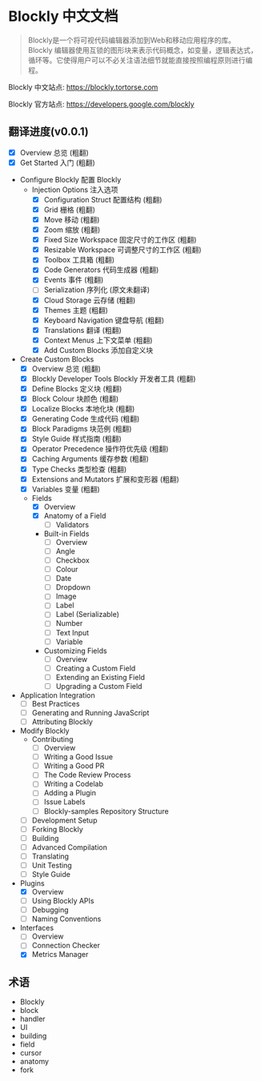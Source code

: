 # Blockly 中文文档

> Blockly是一个将可视代码编辑器添加到Web和移动应用程序的库。 Blockly 编辑器使用互锁的图形块来表示代码概念，如变量，逻辑表达式，循环等。它使得用户可以不必关注语法细节就能直接按照编程原则进行编程。

Blockly 中文站点: <https://blockly.tortorse.com>

Blockly 官方站点: <https://developers.google.com/blockly>

## 翻译进度(v0.0.1)

- [x] Overview 总览 (粗翻)
- [x] Get Started 入门 (粗翻)
- Configure Blockly 配置 Blockly
  - Injection Options 注入选项
    - [x] Configuration Struct 配置结构 (粗翻)
    - [x] Grid 栅格 (粗翻)
    - [x] Move 移动 (粗翻)
    - [x] Zoom 缩放 (粗翻)
	- [x] Fixed Size Workspace 固定尺寸的工作区 (粗翻)
	- [x] Resizable Workspace 可调整尺寸的工作区 (粗翻)
	- [x] Toolbox 工具箱 (粗翻)
	- [x] Code Generators 代码生成器 (粗翻)
	- [x] Events 事件 (粗翻)
	- [ ] Serialization 序列化 (原文未翻译)
	- [x] Cloud Storage 云存储 (粗翻)
	- [x] Themes 主题 (粗翻)
	- [x] Keyboard Navigation 键盘导航 (粗翻)
	- [x] Translations 翻译 (粗翻)
	- [x] Context Menus 上下文菜单 (粗翻)
	- [x] Add Custom Blocks 添加自定义块
- Create Custom Blocks
	- [x] Overview 总览 (粗翻)
	- [x] Blockly Developer Tools Blockly 开发者工具 (粗翻)
	- [x] Define Blocks 定义块 (粗翻)
	- [x] Block Colour 块颜色 (粗翻)
	- [x] Localize Blocks 本地化块 (粗翻)
	- [x] Generating Code 生成代码 (粗翻)
	- [x] Block Paradigms 块范例 (粗翻)
	- [x] Style Guide 样式指南 (粗翻)
	- [x] Operator Precedence 操作符优先级 (粗翻)
	- [x] Caching Arguments 缓存参数 (粗翻)
	- [x] Type Checks 类型检查 (粗翻)
	- [x] Extensions and Mutators 扩展和变形器 (粗翻)
	- [x] Variables 变量 (粗翻)
  - Fields
	  - [x] Overview
	  - [x] Anatomy of a Field
		- [ ] Validators
  	- Built-in Fields
      - [ ] Overview
      - [ ] Angle
      - [ ] Checkbox
      - [ ] Colour
      - [ ] Date
      - [ ] Dropdown
      - [ ] Image
      - [ ] Label
      - [ ] Label (Serializable)
      - [ ] Number
      - [ ] Text Input
      - [ ] Variable
	- Customizing Fields
      - [ ] Overview
      - [ ] Creating a Custom Field
      - [ ] Extending an Existing Field
      - [ ] Upgrading a Custom Field
- Application Integration
  - [ ] Best Practices
  - [ ] Generating and Running JavaScript
  - [ ] Attributing Blockly
- Modify Blockly
  - Contributing
    - [ ] Overview
    - [ ] Writing a Good Issue
    - [ ] Writing a Good PR
    - [ ] The Code Review Process
    - [ ] Writing a Codelab
    - [ ] Adding a Plugin
    - [ ] Issue Labels
    - [ ] Blockly-samples Repository Structure
  - [ ] Development Setup
  - [ ] Forking Blockly
  - [ ] Building
  - [ ] Advanced Compilation
  - [ ] Translating
  - [ ] Unit Testing
  - [ ] Style Guide
 - Plugins
    - [x] Overview
    - [ ] Using Blockly APIs
    - [ ] Debugging
    - [ ] Naming Conventions
  - Interfaces
    - [ ] Overview
    - [ ] Connection Checker
    - [x] Metrics Manager

## 术语
 - Blockly
 - block
 - handler
 - UI
 - building
 - field
 - cursor
 - anatomy
 - fork